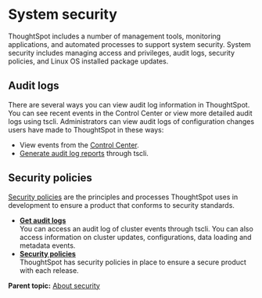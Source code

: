# System security

ThoughtSpot includes a number of management tools, monitoring applications, and automated processes to support system security. System security includes managing access and privileges, audit logs, security policies, and Linux OS installed package updates.

## Audit logs

There are several ways you can view audit log information in ThoughtSpot. You can see recent events in the Control Center or view more detailed audit logs using tscli. Administrators can view audit logs of configuration changes users have made to ThoughtSpot in these ways:

-   View events from the [Control Center](../system_admin/monitor_pinboards.html#).
-   [Generate audit log reports](get_audit_logs.html#) through tscli.

## Security policies

[Security policies](security_policy.html#) are the principles and processes ThoughtSpot uses in development to ensure a product that conforms to security standards.

-   **[Get audit logs](../../admin/data_security/get_audit_logs.html)**  
You can access an audit log of cluster events through tscli. You can also access information on cluster updates, configurations, data loading and metadata events.
-   **[Security policies](../../admin/data_security/security_policy.html)**  
ThoughtSpot has security policies in place to ensure a secure product with each release.

**Parent topic:** [About security](../../admin/data_security/about_security.html)


